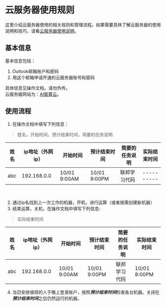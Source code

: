 # 云服务器使用规则

这里介绍云服务器使用的相关规则和管理流程。如果需要具体了解云服务器的使用说明和技巧，请看[云服务器使用说明](Tutorial.md)。
## 基本信息

基本信息包括：
1. Outlook邮箱账户和密码
2. 用这个邮箱申请开通的云服务器账号和密码

具体信息见操作文档，请勿外传。<br>
云服务器网站为：[AI智算云](https://ai.blsc.cn/)。

## 使用流程
1. 在操作文档中填写下列信息：
> 姓名，开始时间，预计结束时间，简要的任务说明

| 姓名 | ip地址（外网ip） | 开始时间| 预计结束时间 | 简要的任务说明 | 实际结束时间 |
| ---------- | ---------- | ---------- | ---------- | ---------- | ---------- |
| abc | 192.168.0.0 | 10/01 9:00AM | 10/01 9:00PM | 联邦学习代码 | ---------- |
<br>

2. 通过ip名找到上一次工作的机器，开机，进行运算（或者按需创建新机器）
3. 结束运算，关机，在操作文档中填写下列信息:
> 实际结束时间

|    姓名    | ip地址（外网ip） | 开始时间| 预计结束时间 | 简要的任务说明 | 实际结束时间 
| ---------- | ---------- | ---------- | ---------- | ---------- | ---------- |
| abc | 192.168.0.0 | 10/01 9:00AM  | 10/01 9:00PM | 联邦学习代码 | 10/01 8:00PM |

4. 当日安排值班的人于晚上登录账户，按照***预计结束时间***检查各台机器。关闭在***预计结束时间***之后仍然运行的机器。